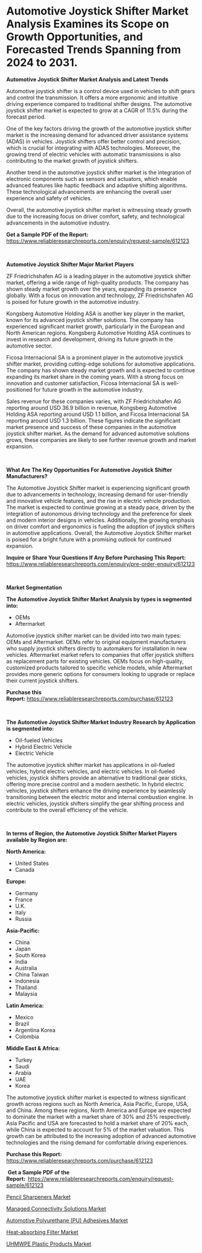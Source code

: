 <p><h1>Automotive Joystick Shifter Market Analysis Examines its Scope on Growth Opportunities, and Forecasted Trends Spanning from 2024 to 2031.</h1></p><p><strong>Automotive Joystick Shifter Market Analysis and Latest Trends</strong></p>
<p><p>Automotive joystick shifter is a control device used in vehicles to shift gears and control the transmission. It offers a more ergonomic and intuitive driving experience compared to traditional shifter designs. The automotive joystick shifter market is expected to grow at a CAGR of 11.5% during the forecast period.</p><p>One of the key factors driving the growth of the automotive joystick shifter market is the increasing demand for advanced driver assistance systems (ADAS) in vehicles. Joystick shifters offer better control and precision, which is crucial for integrating with ADAS technologies. Moreover, the growing trend of electric vehicles with automatic transmissions is also contributing to the market growth of joystick shifters.</p><p>Another trend in the automotive joystick shifter market is the integration of electronic components such as sensors and actuators, which enable advanced features like haptic feedback and adaptive shifting algorithms. These technological advancements are enhancing the overall user experience and safety of vehicles.</p><p>Overall, the automotive joystick shifter market is witnessing steady growth due to the increasing focus on driver comfort, safety, and technological advancements in the automotive industry.</p></p>
<p><strong>Get a Sample PDF of the Report:&nbsp;</strong> <a href="https://www.reliableresearchreports.com/enquiry/request-sample/612123">https://www.reliableresearchreports.com/enquiry/request-sample/612123</a></p>
<p>&nbsp;</p>
<p><strong>Automotive Joystick Shifter Major Market Players</strong></p>
<p><p>ZF Friedrichshafen AG is a leading player in the automotive joystick shifter market, offering a wide range of high-quality products. The company has shown steady market growth over the years, expanding its presence globally. With a focus on innovation and technology, ZF Friedrichshafen AG is poised for future growth in the automotive industry.</p><p>Kongsberg Automotive Holding ASA is another key player in the market, known for its advanced joystick shifter solutions. The company has experienced significant market growth, particularly in the European and North American regions. Kongsberg Automotive Holding ASA continues to invest in research and development, driving its future growth in the automotive sector.</p><p>Ficosa Internacional SA is a prominent player in the automotive joystick shifter market, providing cutting-edge solutions for automotive applications. The company has shown steady market growth and is expected to continue expanding its market share in the coming years. With a strong focus on innovation and customer satisfaction, Ficosa Internacional SA is well-positioned for future growth in the automotive industry.</p><p>Sales revenue for these companies varies, with ZF Friedrichshafen AG reporting around USD 36.9 billion in revenue, Kongsberg Automotive Holding ASA reporting around USD 1.1 billion, and Ficosa Internacional SA reporting around USD 1.3 billion. These figures indicate the significant market presence and success of these companies in the automotive joystick shifter market. As the demand for advanced automotive solutions grows, these companies are likely to see further revenue growth and market expansion.</p></p>
<p>&nbsp;</p>
<p><strong>What Are The Key Opportunities For Automotive Joystick Shifter Manufacturers?</strong></p>
<p><p>The Automotive Joystick Shifter market is experiencing significant growth due to advancements in technology, increasing demand for user-friendly and innovative vehicle features, and the rise in electric vehicle production. The market is expected to continue growing at a steady pace, driven by the integration of autonomous driving technology and the preference for sleek and modern interior designs in vehicles. Additionally, the growing emphasis on driver comfort and ergonomics is fueling the adoption of joystick shifters in automotive applications. Overall, the Automotive Joystick Shifter market is poised for a bright future with a promising outlook for continued expansion.</p></p>
<p><strong>Inquire or Share Your Questions If Any Before Purchasing This Report:</strong> <a href="https://www.reliableresearchreports.com/enquiry/pre-order-enquiry/612123">https://www.reliableresearchreports.com/enquiry/pre-order-enquiry/612123</a></p>
<p>&nbsp;</p>
<p><strong>Market Segmentation</strong></p>
<p><strong>The Automotive Joystick Shifter Market Analysis by types is segmented into:</strong></p>
<p><ul><li>OEMs</li><li>Aftermarket</li></ul></p>
<p><p>Automotive joystick shifter market can be divided into two main types: OEMs and Aftermarket. OEMs refer to original equipment manufacturers who supply joystick shifters directly to automakers for installation in new vehicles. Aftermarket market refers to companies that offer joystick shifters as replacement parts for existing vehicles. OEMs focus on high-quality, customized products tailored to specific vehicle models, while Aftermarket provides more generic options for consumers looking to upgrade or replace their current joystick shifters.</p></p>
<p><strong>Purchase this Report:&nbsp;</strong><a href="https://www.reliableresearchreports.com/purchase/612123">https://www.reliableresearchreports.com/purchase/612123</a></p>
<p>&nbsp;</p>
<p><strong>The Automotive Joystick Shifter Market Industry Research by Application is segmented into:</strong></p>
<p><ul><li>Oil-fueled Vehicles</li><li>Hybrid Electric Vehicle</li><li>Electric Vehicle</li></ul></p>
<p><p>The automotive joystick shifter market has applications in oil-fueled vehicles, hybrid electric vehicles, and electric vehicles. In oil-fueled vehicles, joystick shifters provide an alternative to traditional gear sticks, offering more precise control and a modern aesthetic. In hybrid electric vehicles, joystick shifters enhance the driving experience by seamlessly transitioning between the electric motor and internal combustion engine. In electric vehicles, joystick shifters simplify the gear shifting process and contribute to the overall efficiency of the vehicle.</p></p>
<p>&nbsp;</p>
<p><strong>In terms of Region, the Automotive Joystick Shifter Market Players available by Region are:</strong></p>
<p>
    <p> <strong> North America: </strong>
        <ul>
            <li>United States</li>
            <li>Canada</li>
        </ul>
        </p> 
    <p> <strong> Europe: </strong>
        <ul>
            <li>Germany</li>
            <li>France</li>
            <li>U.K.</li>
            <li>Italy</li>
            <li>Russia</li>
        </ul>
        </p> 
    <p> <strong> Asia-Pacific: </strong>
        <ul>
            <li>China</li>
            <li>Japan</li>
            <li>South Korea</li>
            <li>India</li>
            <li>Australia</li>
            <li>China Taiwan</li>
            <li>Indonesia</li>
            <li>Thailand</li>
            <li>Malaysia</li>
        </ul>
        </p> 
    <p> <strong> Latin America: </strong>
        <ul>
            <li>Mexico</li>
            <li>Brazil</li>
            <li>Argentina Korea</li>
            <li>Colombia</li>
        </ul>
        </p> 
    <p> <strong> Middle East & Africa: </strong>
        <ul>
            <li>Turkey</li>
            <li>Saudi</li>
            <li>Arabia</li>
            <li>UAE</li>
            <li>Korea</li>
        </ul>
    </p>
    </p>
<p><p>The automotive joystick shifter market is expected to witness significant growth across regions such as North America, Asia Pacific, Europe, USA, and China. Among these regions, North America and Europe are expected to dominate the market with a market share of 30% and 25% respectively. Asia Pacific and USA are forecasted to hold a market share of 20% each, while China is expected to account for 5% of the market valuation. This growth can be attributed to the increasing adoption of advanced automotive technologies and the rising demand for comfortable driving experiences.</p></p>
<p><strong>Purchase this Report: </strong><a href="https://www.reliableresearchreports.com/purchase/612123">https://www.reliableresearchreports.com/purchase/612123</a></p>
<p>&nbsp;<strong>Get a Sample PDF of the Report:&nbsp;&nbsp;</strong><a href="https://www.reliableresearchreports.com/enquiry/request-sample/612123">https://www.reliableresearchreports.com/enquiry/request-sample/612123</a></p>
<p><strong></strong></p>
<p><p><a href="https://issuu.com/reportprime-2/docs/pencil-sharpeners-market-size-2030.pptx">Pencil Sharpeners Market</a></p><p><a href="https://medium.com/@jamesvasquez75/managed-connectivity-solutions-market-size-cagr-trends-2024-2030-4f760c915b2f">Managed Connectivity Solutions Market</a></p><p><a href="https://issuu.com/reportprime-2/docs/automotive-polyurethane-pu-adhesives-market-size-2">Automotive Polyurethane (PU) Adhesives Market</a></p><p><a href="https://github.com/FassouRP/Market-Research-Report-List-3/blob/main/heat-absorbing-filter-market.md">Heat-absorbing Filter Market</a></p><p><a href="https://github.com/rahu1506/Market-Research-Report-List-3/blob/main/uhmwpe-plastic-products-market.md">UHMWPE Plastic Products Market</a></p></p>